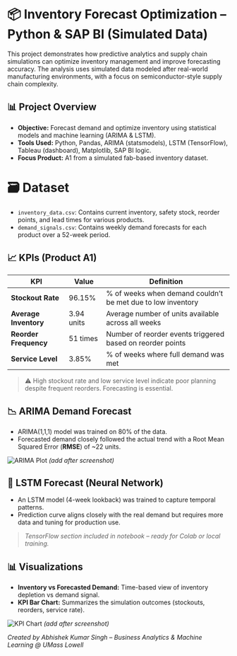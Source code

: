 # 📦 Inventory Forecast Optimization – Python & SAP BI (Simulated Data)

This project demonstrates how predictive analytics and supply chain simulations can optimize inventory management and improve forecasting accuracy. The analysis uses simulated data modeled after real-world manufacturing environments, with a focus on semiconductor-style supply chain complexity.

## 📊 Project Overview

- **Objective:** Forecast demand and optimize inventory using statistical models and machine learning (ARIMA & LSTM).
- **Tools Used:** Python, Pandas, ARIMA (statsmodels), LSTM (TensorFlow), Tableau (dashboard), Matplotlib, SAP BI logic.
- **Focus Product:** A1 from a simulated fab-based inventory dataset.

# 🗃️ Dataset

- `inventory_data.csv`: Contains current inventory, safety stock, reorder points, and lead times for various products.
- `demand_signals.csv`: Contains weekly demand forecasts for each product over a 52-week period.

## 📈 KPIs (Product A1)

| KPI                   | Value       | Definition                                                                 |
|------------------------|-------------|------------------------------------------------------------------------------|
| **Stockout Rate**      | 96.15%      | % of weeks when demand couldn’t be met due to low inventory                 |
| **Average Inventory**  | 3.94 units  | Average number of units available across all weeks                          |
| **Reorder Frequency**  | 51 times    | Number of reorder events triggered based on reorder points                 |
| **Service Level**      | 3.85%       | % of weeks where full demand was met                                       |

> ⚠️ High stockout rate and low service level indicate poor planning despite frequent reorders. Forecasting is essential.

## 📉 ARIMA Demand Forecast

- ARIMA(1,1,1) model was trained on 80% of the data.
- Forecasted demand closely followed the actual trend with a Root Mean Squared Error (**RMSE**) of ~22 units.

![ARIMA Plot](./dashboard/arima_forecast.png) *(add after screenshot)*

## 🤖 LSTM Forecast (Neural Network)

- An LSTM model (4-week lookback) was trained to capture temporal patterns.
- Prediction curve aligns closely with the real demand but requires more data and tuning for production use.

> *TensorFlow section included in notebook – ready for Colab or local training.*

## 📊 Visualizations

- **Inventory vs Forecasted Demand:** Time-based view of inventory depletion vs demand signal.
- **KPI Bar Chart:** Summarizes the simulation outcomes (stockouts, reorders, service rate).

![KPI Chart](./dashboard/kpi_chart.png) *(add after screenshot)*

*Created by Abhishek Kumar Singh – Business Analytics & Machine Learning @ UMass Lowell*

